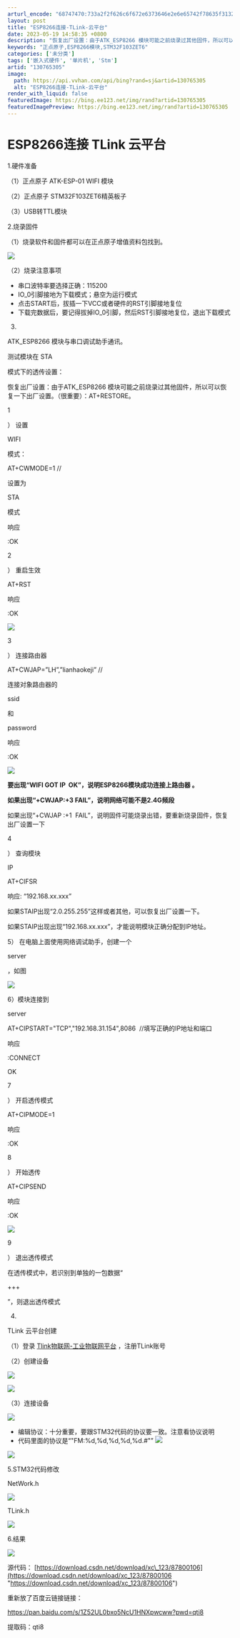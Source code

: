 ```yaml
---
arturl_encode: "68747470:733a2f2f626c6f672e6373646e2e6e65742f78635f3132332f:61727469636c652f64657461696c732f313330373635333035"
layout: post
title: "ESP8266连接-TLink-云平台"
date: 2023-05-19 14:58:35 +0800
description: "恢复出厂设置：由于ATK_ESP8266 模块可能之前烧录过其他固件，所以可以恢复一下出厂设置。（很"
keywords: "正点原子,ESP8266模块,STM32F103ZET6"
categories: ['未分类']
tags: ['嵌入式硬件', '单片机', 'Stm']
artid: "130765305"
image:
  path: https://api.vvhan.com/api/bing?rand=sj&artid=130765305
  alt: "ESP8266连接-TLink-云平台"
render_with_liquid: false
featuredImage: https://bing.ee123.net/img/rand?artid=130765305
featuredImagePreview: https://bing.ee123.net/img/rand?artid=130765305
---
```


# ESP8266连接 TLink 云平台

1.硬件准备

（1）正点原子 ATK-ESP-01 WIFI 模块

（2）正点原子 STM32F103ZET6精英板子

（3）USB转TTL模块

2.烧录固件

（1）烧录软件和固件都可以在正点原子增值资料包找到。

![](https://i-blog.csdnimg.cn/blog_migrate/d22aee7abc285acb90e5d0a8858490fa.png)

（2）烧录注意事项

* 串口波特率要选择正确：115200
* IO\_0引脚接地为下载模式；悬空为运行模式
* 点击START后，拔插一下VCC或者硬件的RST引脚接地复位
* 下载完数据后，要记得拔掉IO\_0引脚，然后RST引脚接地复位，退出下载模式

3.
ATK\_ESP8266 模块与串口调试助手通讯。

测试模块在 STA

模式下的透传设置：

恢复出厂设置：由于ATK\_ESP8266 模块可能之前烧录过其他固件，所以可以恢复一下出厂设置。（很重要）：AT+RESTORE。

1

） 设置

WIFI

模式：

AT+CWMODE=1 //

设置为

STA

模式

响应

:OK

2

） 重启生效

AT+RST

响应

:OK

![](https://i-blog.csdnimg.cn/blog_migrate/681dea312a3d7a78d5d4a41d4e0c60e8.png)

3

） 连接路由器

AT+CWJAP=”LH”,”lianhaokeji” //

连接对象路由器的

ssid

和

password

响应

:OK

![](https://i-blog.csdnimg.cn/blog_migrate/ee9b80861103a8763fe4f53e1eee3290.png)

**要出现“WIFI GOT IP  OK”，说明ESP8266模块成功连接上路由器 。**

**如果出现“+CWJAP:+3 FAIL”，说明网络可能不是2.4G频段**

如果出现“+CWJAP :+1  FAIL”，说明固件可能烧录出错，要重新烧录固件，恢复出厂设置一下

4

） 查询模块

IP

AT+CIFSR

响应:
“192.168.xx.xxx”

如果STAIP出现“2.0.255.255”这样或者其他，可以恢复出厂设置一下。

如果STAIP出现出现“192.168.xx.xxx”，才能说明模块正确分配到IP地址。

5）
在电脑上面使用网络调试助手，创建一个

server

，如图

![](https://i-blog.csdnimg.cn/blog_migrate/a9f001d52e3ec42a761855740c0ef5b3.png)

6）模块连接到

server

AT+CIPSTART="TCP","192.168.31.154",8086  //填写正确的IP地址和端口

响应

:CONNECT

OK

7

） 开启透传模式

AT+CIPMODE=1

响应

:OK

8

） 开始透传

AT+CIPSEND

响应

:OK

>

![](https://i-blog.csdnimg.cn/blog_migrate/71a9ac0ebf0b12f94c467628fa132965.png)

9

） 退出透传模式

在透传模式中，若识别到单独的一包数据“

+++

”，则退出透传模式

4.
TLink 云平台创建

（1）登录
[Tlink物联网-工业物联网平台](https://www.tlink.io/index.htm "Tlink物联网-工业物联网平台")
，注册TLink账号

（2）创建设备

![](https://i-blog.csdnimg.cn/blog_migrate/28bf814ddee80e4dd2a1e2c0ea27ffcc.png)

![](https://i-blog.csdnimg.cn/blog_migrate/91ea513c83027d0cf9b505655b96b301.png)

（3）连接设备

![](https://i-blog.csdnimg.cn/blog_migrate/919020ed3436b2f0004ff422d34c2dd9.png)

* 编辑协议：十分重要，要跟STM32代码的协议要一致。注意看协议说明
* 代码里面的协议是“"FM:%d,%d,%d,%d,%d.#"”
  ![](https://i-blog.csdnimg.cn/blog_migrate/92e9ae537f7249e8539d35f82863a21c.png)

![](https://i-blog.csdnimg.cn/blog_migrate/ea30c4b673e1685e9dd27d339147f2dc.png)

5.STM32代码修改

NetWork.h

![](https://i-blog.csdnimg.cn/blog_migrate/092f8211c51e51e106f980e785d3f995.png)

TLink.h

![](https://i-blog.csdnimg.cn/blog_migrate/822c84210fea42077a298620d854f2ef.png)

6.结果

![](https://i-blog.csdnimg.cn/blog_migrate/baeb250ec69e497230c643fdea5136f7.png)

源代码：
[https://download.csdn.net/download/xc\_123/87800106](https://download.csdn.net/download/xc_123/87800106 "https://download.csdn.net/download/xc_123/87800106")

重新放了百度云链接链接：

https://pan.baidu.com/s/1Z52UL0bxo5NcU1HNXpwcww?pwd=qti8
  
提取码：qti8